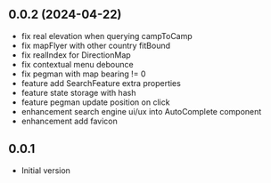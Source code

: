 ## 0.0.2 (2024-04-22)

- fix real elevation when querying campToCamp
- fix mapFlyer with other country fitBound
- fix realIndex for DirectionMap
- fix contextual menu debounce
- fix pegman with map bearing != 0
- feature add SearchFeature extra properties
- feature state storage with hash
- feature pegman update position on click
- enhancement search engine ui/ux into AutoComplete component
- enhancement add favicon

## 0.0.1

- Initial version
